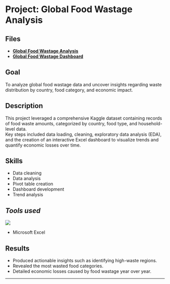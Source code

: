 # Project: Global Food Wastage Analysis


## Files
- **[Global Food Wastage Analysis](https://github.com/Ratau-Lebohang/Lebohang-Analytics-Portfolio/blob/6d6b1eebc5cca1fa8e1b5354ceb0a761c4e57630/Global%20Food%20Wastage/Global%20Food%20Wastage%20Analysis.xlsx)**
- **[Global Food Wastage Dashboard](https://github.com/Ratau-Lebohang/Lebohang-Analytics-Portfolio/blob/6d6b1eebc5cca1fa8e1b5354ceb0a761c4e57630/Global%20Food%20Wastage/Power%20BI%20Global%20Food%20Wastage.png)**


## Goal
To analyze global food wastage data and uncover insights regarding waste distribution by country, food category, and economic impact.

##  Description
This project leveraged a comprehensive Kaggle dataset containing records of food waste amounts, categorized by country, food type, and household-level data.  
Key steps included data loading, cleaning, exploratory data analysis (EDA), and the creation of an interactive Excel dashboard to visualize trends and quantify economic losses over time.

##  Skills
- Data cleaning
- Data analysis
- Pivot table creation
- Dashboard development
- Trend analysis


## *Tools used*
<p align="left">
   <img src="https://img.shields.io/badge/Excel-217346?style=for-the-badge&logo=microsoft-excel&logoColor=white"/>
</p>

- Microsoft Excel

## Results
- Produced actionable insights such as identifying high-waste regions.
- Revealed the most wasted food categories.
- Detailed economic losses caused by food wastage year over year.

---

